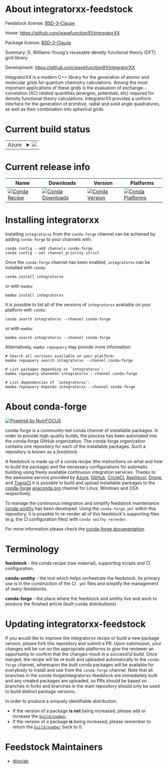 About integratorxx-feedstock
============================

Feedstock license: [BSD-3-Clause](https://github.com/conda-forge/integratorxx-feedstock/blob/main/LICENSE.txt)

Home: https://github.com/wavefunction91/IntegratorXX

Package license: [BSD-3-Clause](https://opensource.org/licenses/BSD-3-Clause)

Summary: D. Williams-Young's reuseable density functional theory (DFT) grid library

Development: https://github.com/wavefunction91/IntegratorXX

IntegratorXX is a modern C++ library for the generation of atomic and molecular grids for quantum
chemistry calculations. Among the most important applications of these grids is the evaluation
of exchange--correlation (XC) related quantities (energies, potentials, etc) required for density
functional theory calculations. IntegratorXX provides a uniform interface for the generation of
primitive, radial and solid angle quadratures, as well as their combination into spherical grids.


Current build status
====================


<table>
    
  <tr>
    <td>Azure</td>
    <td>
      <details>
        <summary>
          <a href="https://dev.azure.com/conda-forge/feedstock-builds/_build/latest?definitionId=25452&branchName=main">
            <img src="https://dev.azure.com/conda-forge/feedstock-builds/_apis/build/status/integratorxx-feedstock?branchName=main">
          </a>
        </summary>
        <table>
          <thead><tr><th>Variant</th><th>Status</th></tr></thead>
          <tbody><tr>
              <td>linux_64</td>
              <td>
                <a href="https://dev.azure.com/conda-forge/feedstock-builds/_build/latest?definitionId=25452&branchName=main">
                  <img src="https://dev.azure.com/conda-forge/feedstock-builds/_apis/build/status/integratorxx-feedstock?branchName=main&jobName=linux&configuration=linux%20linux_64_" alt="variant">
                </a>
              </td>
            </tr><tr>
              <td>linux_aarch64</td>
              <td>
                <a href="https://dev.azure.com/conda-forge/feedstock-builds/_build/latest?definitionId=25452&branchName=main">
                  <img src="https://dev.azure.com/conda-forge/feedstock-builds/_apis/build/status/integratorxx-feedstock?branchName=main&jobName=linux&configuration=linux%20linux_aarch64_" alt="variant">
                </a>
              </td>
            </tr><tr>
              <td>linux_ppc64le</td>
              <td>
                <a href="https://dev.azure.com/conda-forge/feedstock-builds/_build/latest?definitionId=25452&branchName=main">
                  <img src="https://dev.azure.com/conda-forge/feedstock-builds/_apis/build/status/integratorxx-feedstock?branchName=main&jobName=linux&configuration=linux%20linux_ppc64le_" alt="variant">
                </a>
              </td>
            </tr><tr>
              <td>osx_64</td>
              <td>
                <a href="https://dev.azure.com/conda-forge/feedstock-builds/_build/latest?definitionId=25452&branchName=main">
                  <img src="https://dev.azure.com/conda-forge/feedstock-builds/_apis/build/status/integratorxx-feedstock?branchName=main&jobName=osx&configuration=osx%20osx_64_" alt="variant">
                </a>
              </td>
            </tr><tr>
              <td>win_64</td>
              <td>
                <a href="https://dev.azure.com/conda-forge/feedstock-builds/_build/latest?definitionId=25452&branchName=main">
                  <img src="https://dev.azure.com/conda-forge/feedstock-builds/_apis/build/status/integratorxx-feedstock?branchName=main&jobName=win&configuration=win%20win_64_" alt="variant">
                </a>
              </td>
            </tr>
          </tbody>
        </table>
      </details>
    </td>
  </tr>
</table>

Current release info
====================

| Name | Downloads | Version | Platforms |
| --- | --- | --- | --- |
| [![Conda Recipe](https://img.shields.io/badge/recipe-integratorxx-green.svg)](https://anaconda.org/conda-forge/integratorxx) | [![Conda Downloads](https://img.shields.io/conda/dn/conda-forge/integratorxx.svg)](https://anaconda.org/conda-forge/integratorxx) | [![Conda Version](https://img.shields.io/conda/vn/conda-forge/integratorxx.svg)](https://anaconda.org/conda-forge/integratorxx) | [![Conda Platforms](https://img.shields.io/conda/pn/conda-forge/integratorxx.svg)](https://anaconda.org/conda-forge/integratorxx) |

Installing integratorxx
=======================

Installing `integratorxx` from the `conda-forge` channel can be achieved by adding `conda-forge` to your channels with:

```
conda config --add channels conda-forge
conda config --set channel_priority strict
```

Once the `conda-forge` channel has been enabled, `integratorxx` can be installed with `conda`:

```
conda install integratorxx
```

or with `mamba`:

```
mamba install integratorxx
```

It is possible to list all of the versions of `integratorxx` available on your platform with `conda`:

```
conda search integratorxx --channel conda-forge
```

or with `mamba`:

```
mamba search integratorxx --channel conda-forge
```

Alternatively, `mamba repoquery` may provide more information:

```
# Search all versions available on your platform:
mamba repoquery search integratorxx --channel conda-forge

# List packages depending on `integratorxx`:
mamba repoquery whoneeds integratorxx --channel conda-forge

# List dependencies of `integratorxx`:
mamba repoquery depends integratorxx --channel conda-forge
```


About conda-forge
=================

[![Powered by
NumFOCUS](https://img.shields.io/badge/powered%20by-NumFOCUS-orange.svg?style=flat&colorA=E1523D&colorB=007D8A)](https://numfocus.org)

conda-forge is a community-led conda channel of installable packages.
In order to provide high-quality builds, the process has been automated into the
conda-forge GitHub organization. The conda-forge organization contains one repository
for each of the installable packages. Such a repository is known as a *feedstock*.

A feedstock is made up of a conda recipe (the instructions on what and how to build
the package) and the necessary configurations for automatic building using freely
available continuous integration services. Thanks to the awesome service provided by
[Azure](https://azure.microsoft.com/en-us/services/devops/), [GitHub](https://github.com/),
[CircleCI](https://circleci.com/), [AppVeyor](https://www.appveyor.com/),
[Drone](https://cloud.drone.io/welcome), and [TravisCI](https://travis-ci.com/)
it is possible to build and upload installable packages to the
[conda-forge](https://anaconda.org/conda-forge) [anaconda.org](https://anaconda.org/)
channel for Linux, Windows and OSX respectively.

To manage the continuous integration and simplify feedstock maintenance
[conda-smithy](https://github.com/conda-forge/conda-smithy) has been developed.
Using the ``conda-forge.yml`` within this repository, it is possible to re-render all of
this feedstock's supporting files (e.g. the CI configuration files) with ``conda smithy rerender``.

For more information please check the [conda-forge documentation](https://conda-forge.org/docs/).

Terminology
===========

**feedstock** - the conda recipe (raw material), supporting scripts and CI configuration.

**conda-smithy** - the tool which helps orchestrate the feedstock.
                   Its primary use is in the construction of the CI ``.yml`` files
                   and simplify the management of *many* feedstocks.

**conda-forge** - the place where the feedstock and smithy live and work to
                  produce the finished article (built conda distributions)


Updating integratorxx-feedstock
===============================

If you would like to improve the integratorxx recipe or build a new
package version, please fork this repository and submit a PR. Upon submission,
your changes will be run on the appropriate platforms to give the reviewer an
opportunity to confirm that the changes result in a successful build. Once
merged, the recipe will be re-built and uploaded automatically to the
`conda-forge` channel, whereupon the built conda packages will be available for
everybody to install and use from the `conda-forge` channel.
Note that all branches in the conda-forge/integratorxx-feedstock are
immediately built and any created packages are uploaded, so PRs should be based
on branches in forks and branches in the main repository should only be used to
build distinct package versions.

In order to produce a uniquely identifiable distribution:
 * If the version of a package **is not** being increased, please add or increase
   the [``build/number``](https://docs.conda.io/projects/conda-build/en/latest/resources/define-metadata.html#build-number-and-string).
 * If the version of a package **is** being increased, please remember to return
   the [``build/number``](https://docs.conda.io/projects/conda-build/en/latest/resources/define-metadata.html#build-number-and-string)
   back to 0.

Feedstock Maintainers
=====================

* [@loriab](https://github.com/loriab/)

